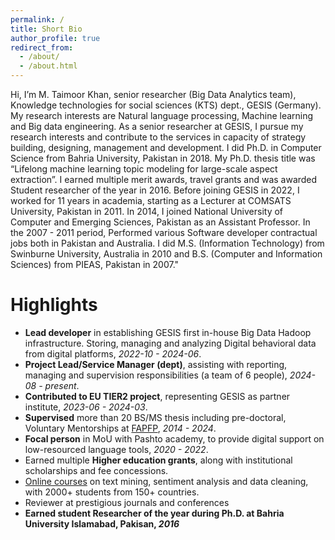 ```yaml
---
permalink: /
title: Short Bio
author_profile: true
redirect_from: 
  - /about/
  - /about.html
---
```


Hi, I’m M. Taimoor Khan, senior researcher (Big Data Analytics team), Knowledge technologies for social sciences (KTS) dept., GESIS (Germany).
My research interests are Natural language processing, Machine learning and Big data engineering. As a senior researcher at GESIS, I pursue my research interests and contribute to the services in capacity of strategy building, designing, management and development. I did Ph.D. in Computer Science from Bahria University, Pakistan in 2018. My Ph.D. thesis title was “Lifelong machine learning topic modeling for large-scale aspect extraction”. I earned multiple merit awards, travel grants and was awarded Student researcher of the year in 2016.
Before joining GESIS in 2022, I worked for 11 years in academia, starting as a Lecturer at COMSATS University, Pakistan in 2011. In 2014, I joined National University of Computer and Emerging Sciences, Pakistan as an Assistant Professor. In the 2007 - 2011 period, Performed various Software developer contractual jobs both in Pakistan and Australia. I did M.S. (Information Technology) from Swinburne University, Australia in 2010 and B.S. (Computer and Information Sciences) from PIEAS, Pakistan in 2007."


Highlights
======
- <strong>Lead developer</strong> in establishing GESIS first in-house Big Data Hadoop infrastructure. Storing, managing and analyzing Digital behavioral data from digital platforms, <em>2022-10 - 2024-06</em>.
- <strong>Project Lead/Service Manager (dept)</strong>, assisting with reporting, managing and supervision responsibilities (a team of 6 people), <em>2024-08 - present</em>.
- <strong>Contributed to EU TIER2 project</strong>, representing GESIS as partner institute, <em>2023-06 - 2024-03</em>.
- <strong>Supervised</strong> more than 20 BS/MS thesis including pre-doctoral, Voluntary Mentorships at <a href="\href{https://airtable.com/shr99BCZFvYUgjCB8/tblEHHtuMGBXHqVc4">FAPFP</a>, <em>2014 - 2024</em>.
- <strong>Focal person</strong> in MoU with Pashto academy, to provide digital support on low-resourced language tools, <em>2020 - 2022</em>.
- Earned multiple <strong>Higher education grants</strong>, along with institutional scholarships and fee concessions.
- <a href="https://www.udemy.com/user/muhammad-taimoor-khan/">Online courses</a> on text mining, sentiment analysis and data cleaning, with 2000+ students from 150+ countries.
- Reviewer at prestigious journals and conferences  
- <strong>Earned student Researcher of the year</a> during Ph.D. at Bahria University Islamabad, Pakisan, <em>2016</em>
